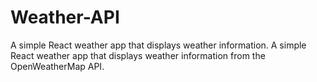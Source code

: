 # Weather-API
A simple React weather app that displays weather information. A simple React weather app that displays weather information from the OpenWeatherMap API.
